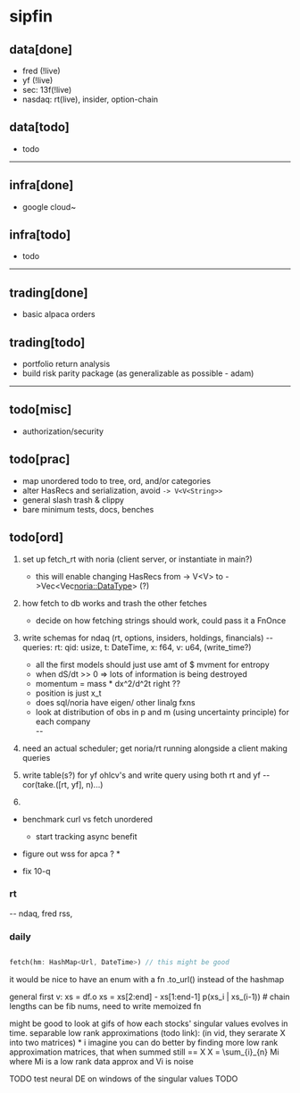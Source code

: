 # sipfin

## data[done]
* fred (!live)
* yf (!live) 
* sec: 13f(!live)
* nasdaq: rt(live), insider, option-chain

## data[todo]
* todo
--- 
## infra[done]
* google cloud~ 
## infra[todo]
* todo
--- 
## trading[done]
* basic alpaca orders 
## trading[todo]
* portfolio return analysis
* build risk parity package (as generalizable as possible - adam)
--- 
## todo[misc] 
* authorization/security
## todo[prac] 
* map unordered todo to tree, ord, and/or categories 
* alter HasRecs and serialization, avoid `-> V<V<String>>`
* general slash trash & clippy 
* bare minimum tests, docs, benches 

## todo[ord]
1. set up fetch_rt with noria (client server, or instantiate in main?)
	* this will enable changing HasRecs from -> V<V<String>> to ->Vec<Vec<noria::DataType>> (?) 
	
2. how fetch to db works and trash the other fetches
	* decide on how fetching strings should work, could pass it a FnOnce

3. write schemas for ndaq (rt, options, insiders, holdings, financials) 
-- 
queries:
rt: qid: usize, t: DateTime, x: f64, v: u64, (write_time?)
	* all the first models should just use amt of $ mvment for entropy
	* when dS/dt >> 0 => lots of information is being destroyed
	* momentum = mass * dx^2/d^2t right ?? 
	* position is just x_t
	* does sql/noria have eigen/ other linalg fxns
	* look at distribution of obs in p and m (using uncertainty principle) for each company  
--

4. need an actual scheduler; get noria/rt running alongside a client making queries

5. write table(s?) for yf ohlcv's and write query using both rt and yf
 -- cor(take.([rt, yf], n)...)


6. 
* benchmark curl vs fetch unordered 
	* start tracking async benefit 

* figure out wss for apca ? 
	* 

* fix 10-q 

### rt 
-- ndaq, fred rss, 

### daily 


##
```rust
fetch(hm: HashMap<Url, DateTime>) // this might be good
```
it would be nice to have an enum with a fn .to_url() instead of the hashmap  





general first v:
xs = df.o
xs = xs[2:end] - xs[1:end-1]
p(xs_i | xs_(i-1)) # chain lengths can be fib nums, need to write memoized fn 



might be good to look at gifs of how each stocks' singular values evolves in time. 
separable low rank approximations (todo link): (in vid, they serarate X into two matrices)
	* i imagine you can do better by finding more low rank approximation matrices, that when summed still == X
	X = \sum_{i}_{n} Mi 
	where Mi is a low rank data approx and Vi is noise 
	

TODO test neural DE on windows of the singular values 
TODO 

